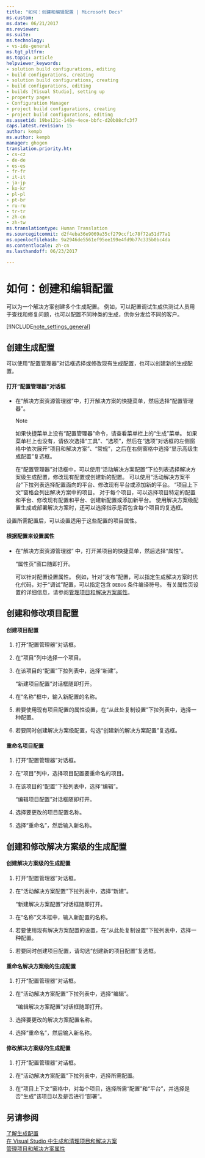 ```yaml
---
title: "如何：创建和编辑配置 | Microsoft Docs"
ms.custom: 
ms.date: 06/21/2017
ms.reviewer: 
ms.suite: 
ms.technology:
- vs-ide-general
ms.tgt_pltfrm: 
ms.topic: article
helpviewer_keywords:
- solution build configurations, editing
- build configurations, creating
- solution build configurations, creating
- build configurations, editing
- builds [Visual Studio], setting up
- property pages
- Configuration Manager
- project build configurations, creating
- project build configurations, editing
ms.assetid: 19be121c-148e-4ece-bbfc-d20b08cfc3f7
caps.latest.revision: 15
author: kempb
ms.author: kempb
manager: ghogen
translation.priority.ht:
- cs-cz
- de-de
- es-es
- fr-fr
- it-it
- ja-jp
- ko-kr
- pl-pl
- pt-br
- ru-ru
- tr-tr
- zh-cn
- zh-tw
ms.translationtype: Human Translation
ms.sourcegitcommit: d2f4eba36e9069a35cf279ccf1c78f72a51d77a1
ms.openlocfilehash: 9a2946de5561ef95ee199e4fd9b77c335b0bc4da
ms.contentlocale: zh-cn
ms.lasthandoff: 06/23/2017

---
```

# <a name="how-to-create-and-edit-configurations"></a>如何：创建和编辑配置
可以为一个解决方案创建多个生成配置。 例如，可以配置调试生成供测试人员用于查找和修复问题，也可以配置不同种类的生成，供你分发给不同的客户。  

 [!INCLUDE[note_settings_general](../data-tools/includes/note_settings_general_md.md)]  

## <a name="creating-build-configurations"></a>创建生成配置  
 可以使用“配置管理器”对话框选择或修改现有生成配置，也可以创建新的生成配置。  

#### <a name="to-open-the-configuration-manager-dialog-box"></a>打开“配置管理器”对话框  

-   在“解决方案资源管理器”中，打开解决方案的快捷菜单，然后选择“配置管理器”。  

    > [!NOTE]
    >  如果快捷菜单上没有“配置管理器”命令，请查看菜单栏上的“生成”菜单。 如果菜单栏上也没有，请依次选择“工具”、“选项”，然后在“选项”对话框的左侧窗格中依次展开“项目和解决方案”、“常规”，之后在右侧窗格中选择“显示高级生成配置”复选框。  

     在“配置管理器”对话框中，可以使用“活动解决方案配置”下拉列表选择解决方案级生成配置，修改现有配置或创建新的配置。 可以使用“活动解决方案平台”下拉列表选择配置面向的平台、修改现有平台或添加新的平台。 “项目上下文”窗格会列出解决方案中的项目。 对于每个项目，可以选择项目特定的配置和平台、修改现有配置和平台、创建新配置或添加新平台。 使用解决方案级配置生成或部署解决方案时，还可以选择指示是否包含每个项目的复选框。  

 设置所需配置后，可以设置适用于这些配置的项目属性。  

#### <a name="to-set-properties-based-on-configurations"></a>根据配置来设置属性  

-   在“解决方案资源管理器” 中，打开某项目的快捷菜单，然后选择“属性”。  

     “属性页”窗口随即打开。  

     可以针对配置设置属性。 例如，针对“发布”配置，可以指定生成解决方案时优化代码，对于“调试”配置，可以指定包含 `DEBUG` 条件编译符号。 有关属性页设置的详细信息，请参阅[管理项目和解决方案属性](../ide/managing-project-and-solution-properties.md)。  

## <a name="creating-and-modifying-project-configurations"></a>创建和修改项目配置  

#### <a name="to-create-a-project-configuration"></a>创建项目配置  

1.  打开“配置管理器”对话框。  

2.  在“项目”列中选择一个项目。  

3.  在该项目的“配置”下拉列表中，选择“新建”。  

     “新建项目配置”对话框随即打开。  

4.  在“名称”框中，输入新配置的名称。  

5.  若要使用现有项目配置的属性设置，在“从此处复制设置”下拉列表中，选择一种配置。  

6.  若要同时创建解决方案级配置，勾选“创建新的解决方案配置”复选框。  

#### <a name="to-rename-a-project-configuration"></a>重命名项目配置  

1.  打开“配置管理器”对话框。  

2.  在“项目”列中，选择项目配置要重命名的项目。  

3.  在该项目的“配置”下拉列表中，选择“编辑”。  

     “编辑项目配置”对话框随即打开。  

4.  选择要更改的项目配置名称。  

5.  选择“重命名”，然后输入新名称。  

## <a name="creating-and-modifying-solution-wide-build-configurations"></a>创建和修改解决方案级的生成配置  

#### <a name="to-create-a-solution-wide-build-configuration"></a>创建解决方案级的生成配置  

1.  打开“配置管理器”对话框。  

2.  在“活动解决方案配置”下拉列表中，选择“新建”。  

     “新建解决方案配置”对话框随即打开。  

3.  在“名称”文本框中，输入新配置的名称。  

4.  若要使用现有解决方案配置的设置，在“从此处复制设置”下拉列表中，选择一种配置。  

5.  若要同时创建项目配置，请勾选“创建新的项目配置”复选框。  

#### <a name="to-rename-a-solution-wide-build-configuration"></a>重命名解决方案级的生成配置  

1.  打开“配置管理器”对话框。  

2.  在“活动解决方案配置”下拉列表中，选择“编辑”。  

     “编辑解决方案配置”对话框随即打开。  

3.  选择要更改的解决方案配置名称。  

4.  选择“重命名”，然后输入新名称。  

#### <a name="to-modify-a-solution-wide-build-configuration"></a>修改解决方案级的生成配置  

1.  打开“配置管理器”对话框。  

2.  在“活动解决方案配置”下拉列表中，选择所需配置。  

3.  在“项目上下文”窗格中，对每个项目，选择所需“配置”和“平台”，并选择是否“生成”该项目以及是否进行“部署”。  

## <a name="see-also"></a>另请参阅  
 [了解生成配置](../ide/understanding-build-configurations.md)   
 [在 Visual Studio 中生成和清理项目和解决方案](../ide/building-and-cleaning-projects-and-solutions-in-visual-studio.md)   
 [管理项目和解决方案属性](managing-project-and-solution-properties.md)


